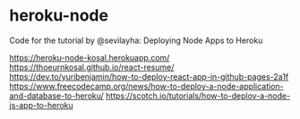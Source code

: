 heroku-node
===========

Code for the tutorial by @sevilayha: Deploying Node Apps to Heroku

https://heroku-node-kosal.herokuapp.com/
https://thoeurnkosal.github.io/react-resume/
https://dev.to/yuribenjamin/how-to-deploy-react-app-in-github-pages-2a1f
https://www.freecodecamp.org/news/how-to-deploy-a-node-application-and-database-to-heroku/
https://scotch.io/tutorials/how-to-deploy-a-node-js-app-to-heroku